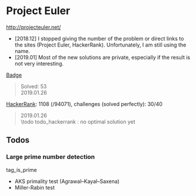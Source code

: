# Project Euler
http://projecteuler.net/    
- [2018.12] I stopped giving the number of the problem or direct links to the sites (Project Euler, HackerRank). Unfortunately, I am still using the name.    
- [2019.01] Most of the new solutions are private, especially if the result is not very interesting.

[Badge](http://projecteuler.net/profile/landron.png)
> Solved: 53   
> 2019.01.26

[HackerRank](https://www.hackerrank.com/results/projecteuler/Liviul): 1108 (/94071), challenges (solved perfectly): 30/40
> 2019.01.26  
\todo todo_hackerrank : no optimal solution yet

## Todos

### Large prime number detection
tag_is_prime
- AKS primality test (Agrawal–Kayal–Saxena)
- Miller-Rabin test
